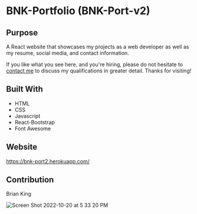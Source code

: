 # BNK-Portfolio (BNK-Port-v2)

## Purpose
A React website that showcases my projects as a web developer as well as my resume, social media, and contact information. 

If you like what you see here, and you're hiring, please do not hesitate to [contact me](https://bnk-port2.herokuapp.com/) to discuss my qualifications in greater detail. Thanks for visiting!

## Built With
* HTML
* CSS
* Javascript
* React-Bootstrap
* Font Awesome

## Website
https://bnk-port2.herokuapp.com/

## Contribution
Brian King

![Screen Shot 2022-10-20 at 5 33 20 PM](https://user-images.githubusercontent.com/104585768/197063065-ba4d1151-3494-4a3b-8223-6634abcdc619.png)

